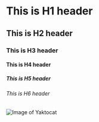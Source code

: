 # This is H1 header
## This is H2 header
### This is H3 header
#### This is H4 header
##### This is H5 header
###### This is H6 header



![Image of Yaktocat](https://octodex.github.com/images/yaktocat.png)
